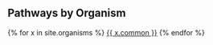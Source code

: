 <h2>Pathways by Organism</h2>
{% for x in site.organisms %}
  <a class="collection-link" href="{{ x.url }}">{{ x.common }}</a>
{% endfor %}  
